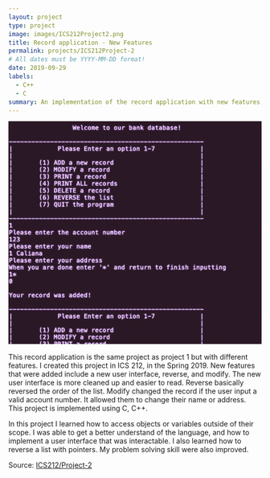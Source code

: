 ```yaml
---
layout: project
type: project
image: images/ICS212Project2.png
title: Record application - New Features
permalink: projects/ICS212Project-2
# All dates must be YYYY-MM-DD format!
date: 2019-09-29
labels:
  - C++
  - C
summary: An implementation of the record application with new features, created in ICS 212.
---
```


<img class="ui medium right floated rounded image" src="../images/ICS212Proj2 - proof.png">

This record application is the same project as project 1 but with different features. I created this project in ICS 212, in the Spring 2019. New features that were added include a new user interface, reverse, and modify. The new user interface is more cleaned up and easier to read. Reverse basically reversed the order of the list. Modify changed the record if the user input a valid account number. It allowed them to change their name or address. This project is implemented using C, C++.

In this project I learned how to access objects or variables outside of their scope. I was able to get a better understand of the language, and how to implement a user interface that was interactable. I also learned how to reverse a list with pointers. My problem solving skill were also improved.  
 
Source: <a href="https://github.com/CalianaFortin/ICS-212-Project2/tree/master"><i class="large github icon"></i>ICS212/Project-2</a>
